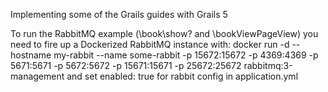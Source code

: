 Implementing some of the Grails guides with Grails 5

To run the RabbitMQ example (\book\show\? and \bookViewPageView) you need to fire up a Dockerized RabbitMQ instance with:
docker run -d --hostname my-rabbit --name some-rabbit -p 15672:15672 -p 4369:4369 -p 5671:5671 -p 5672:5672 -p 15671:15671 -p 25672:25672 rabbitmq:3-management
and set enabled: true for rabbit config in application.yml





